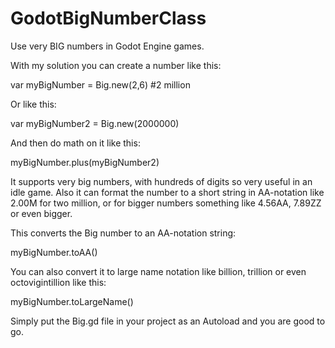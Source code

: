 # GodotBigNumberClass
Use very BIG numbers in Godot Engine games.

With my solution you can create a number like this:

var myBigNumber = Big.new(2,6) #2 million

Or like this:

var myBigNumber2 = Big.new(2000000)

And then do math on it like this:

myBigNumber.plus(myBigNumber2)

It supports very big numbers, with hundreds of digits so very useful in an idle game. Also it can format the number to a short string in AA-notation like 2.00M for two million, or for bigger numbers something like 4.56AA, 7.89ZZ or even bigger. 

This converts the Big number to an AA-notation string:

myBigNumber.toAA()

You can also convert it to large name notation like billion, trillion or even octovigintillion like this:

myBigNumber.toLargeName()

Simply put the Big.gd file in your project as an Autoload and you are good to go.
